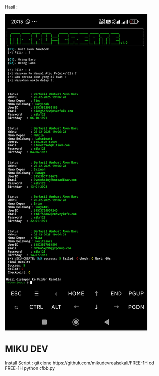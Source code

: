 <h>Hasil :<h>
<div class="container">
        <div class="profile-wrapper">
            <img src="Hasil.jpg" alt="Wanz Xploit" class="profile-img">
            <h1 class="profile-title">MIKU DEV</h1>
        </div>
<h>Install Script :
git clone https://github.com/mikudevrealsekali/FREE-1H
cd FREE-1H
python cfbb.py
